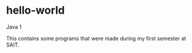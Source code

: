 # hello-world
Java 1

This contains some programs that were made during my first semester at SAIT. 

